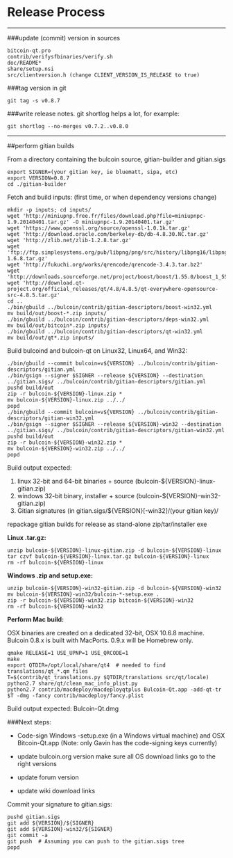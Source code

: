 Release Process
====================

* * *

###update (commit) version in sources


	bitcoin-qt.pro
	contrib/verifysfbinaries/verify.sh
	doc/README*
	share/setup.nsi
	src/clientversion.h (change CLIENT_VERSION_IS_RELEASE to true)

###tag version in git

	git tag -s v0.8.7

###write release notes. git shortlog helps a lot, for example:

	git shortlog --no-merges v0.7.2..v0.8.0

* * *

##perform gitian builds

 From a directory containing the bulcoin source, gitian-builder and gitian.sigs
  
	export SIGNER=(your gitian key, ie bluematt, sipa, etc)
	export VERSION=0.8.7
	cd ./gitian-builder

 Fetch and build inputs: (first time, or when dependency versions change)

	mkdir -p inputs; cd inputs/
	wget 'http://miniupnp.free.fr/files/download.php?file=miniupnpc-1.9.20140401.tar.gz' -O miniupnpc-1.9.20140401.tar.gz'
	wget 'https://www.openssl.org/source/openssl-1.0.1k.tar.gz'
	wget 'http://download.oracle.com/berkeley-db/db-4.8.30.NC.tar.gz'
	wget 'http://zlib.net/zlib-1.2.8.tar.gz'
	wget 'ftp://ftp.simplesystems.org/pub/libpng/png/src/history/libpng16/libpng-1.6.8.tar.gz'
	wget 'http://fukuchi.org/works/qrencode/qrencode-3.4.3.tar.bz2'
	wget 'http://downloads.sourceforge.net/project/boost/boost/1.55.0/boost_1_55_0.tar.bz2'
	wget 'http://download.qt-project.org/official_releases/qt/4.8/4.8.5/qt-everywhere-opensource-src-4.8.5.tar.gz'
	cd ..
	./bin/gbuild ../bulcoin/contrib/gitian-descriptors/boost-win32.yml
	mv build/out/boost-*.zip inputs/
	./bin/gbuild ../bulcoin/contrib/gitian-descriptors/deps-win32.yml
	mv build/out/bitcoin*.zip inputs/
	./bin/gbuild ../bulcoin/contrib/gitian-descriptors/qt-win32.yml
	mv build/out/qt*.zip inputs/

 Build bulcoind and bulcoin-qt on Linux32, Linux64, and Win32:
  
	./bin/gbuild --commit bulcoin=v${VERSION} ../bulcoin/contrib/gitian-descriptors/gitian.yml
	./bin/gsign --signer $SIGNER --release ${VERSION} --destination ../gitian.sigs/ ../bulcoin/contrib/gitian-descriptors/gitian.yml
	pushd build/out
	zip -r bulcoin-${VERSION}-linux.zip *
	mv bulcoin-${VERSION}-linux.zip ../../
	popd
	./bin/gbuild --commit bulcoin=v${VERSION} ../bulcoin/contrib/gitian-descriptors/gitian-win32.yml
	./bin/gsign --signer $SIGNER --release ${VERSION}-win32 --destination ../gitian.sigs/ ../bulcoin/contrib/gitian-descriptors/gitian-win32.yml
	pushd build/out
	zip -r bulcoin-${VERSION}-win32.zip *
	mv bulcoin-${VERSION}-win32.zip ../../
	popd

  Build output expected:

  1. linux 32-bit and 64-bit binaries + source (bulcoin-${VERSION}-linux-gitian.zip)
  2. windows 32-bit binary, installer + source (bulcoin-${VERSION}-win32-gitian.zip)
  3. Gitian signatures (in gitian.sigs/${VERSION}[-win32]/(your gitian key)/

repackage gitian builds for release as stand-alone zip/tar/installer exe

**Linux .tar.gz:**

	unzip bulcoin-${VERSION}-linux-gitian.zip -d bulcoin-${VERSION}-linux
	tar czvf bulcoin-${VERSION}-linux.tar.gz bulcoin-${VERSION}-linux
	rm -rf bulcoin-${VERSION}-linux

**Windows .zip and setup.exe:**

	unzip bulcoin-${VERSION}-win32-gitian.zip -d bulcoin-${VERSION}-win32
	mv bulcoin-${VERSION}-win32/bulcoin-*-setup.exe .
	zip -r bulcoin-${VERSION}-win32.zip bitcoin-${VERSION}-win32
	rm -rf bulcoin-${VERSION}-win32

**Perform Mac build:**

  OSX binaries are created on a dedicated 32-bit, OSX 10.6.8 machine.
  Bulcoin 0.8.x is built with MacPorts.  0.9.x will be Homebrew only.

	qmake RELEASE=1 USE_UPNP=1 USE_QRCODE=1
	make
	export QTDIR=/opt/local/share/qt4  # needed to find translations/qt_*.qm files
	T=$(contrib/qt_translations.py $QTDIR/translations src/qt/locale)
	python2.7 share/qt/clean_mac_info_plist.py
	python2.7 contrib/macdeploy/macdeployqtplus Bulcoin-Qt.app -add-qt-tr $T -dmg -fancy contrib/macdeploy/fancy.plist

 Build output expected: Bulcoin-Qt.dmg

###Next steps:

* Code-sign Windows -setup.exe (in a Windows virtual machine) and
  OSX Bitcoin-Qt.app (Note: only Gavin has the code-signing keys currently)

* update bulcoin.org version
  make sure all OS download links go to the right versions

* update forum version

* update wiki download links

Commit your signature to gitian.sigs:

	pushd gitian.sigs
	git add ${VERSION}/${SIGNER}
	git add ${VERSION}-win32/${SIGNER}
	git commit -a
	git push  # Assuming you can push to the gitian.sigs tree
	popd

